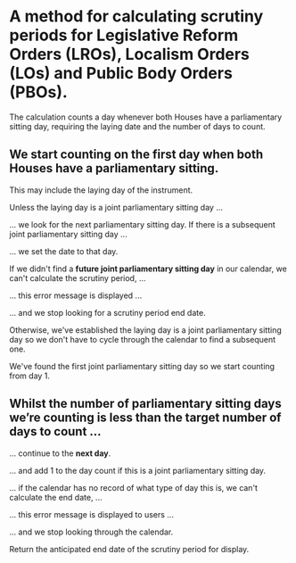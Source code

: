 # A method for calculating scrutiny periods for Legislative Reform Orders (LROs), Localism Orders (LOs) and Public Body Orders (PBOs).

The calculation counts a day whenever both Houses have a parliamentary sitting day, requiring the laying date and the number of days to count.

## We start counting on the **first day when both Houses have a parliamentary sitting**.

This may include the laying day of the instrument.

Unless the laying day is a joint parliamentary sitting day ...

... we look for the next parliamentary sitting day. If there is a subsequent joint parliamentary sitting day ...

... we set the date to that day.

If we didn't find a **future joint parliamentary sitting day** in our calendar, we can't calculate the scrutiny period, ...

... this error message is displayed ...

... and we stop looking for a scrutiny period end date.

Otherwise, we've established the laying day is a joint parliamentary sitting day so we don't have to cycle through the calendar to find a subsequent one.

We've found the first joint parliamentary sitting day so we start counting from day 1.

## Whilst the number of parliamentary sitting days we’re counting is less than the target number of days to count ...

... continue to the **next day**.

... and add 1 to the day count if this is a joint parliamentary sitting day.

... if the calendar has no record of what type of day this is, we can't calculate the end date, ...

... this error message is displayed to users ...

... and we stop looking through the calendar.

Return the anticipated end date of the scrutiny period for display.

